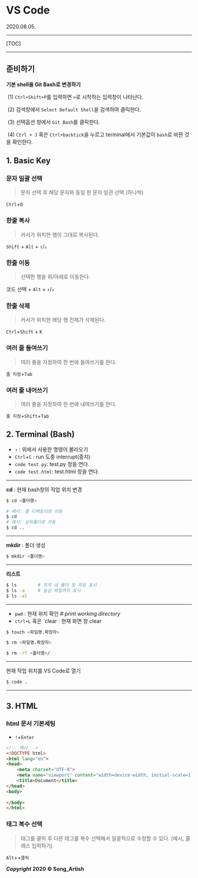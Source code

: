 # VS Code

2020.08.05.

*****

[TOC]

*****



## 준비하기

**기본 shell을 Git Bash로 변경하기**

​	(1) `Ctrl+Shift+P`를 입력하면 `>`로 시작하는 입력창이 나타난다.

​	(2) 검색창에서 `Select Default Shell`을 검색하여 클릭한다.

​	(3) 선택옵션 창에서 `Git Bash`를 클릭한다.

​	(4) `Ctrl + J` 혹은 `Ctrl+backtick`을 누르고 terminal에서 기본값이 `bash`로 바뀐 것을 확인한다.



## 1. Basic Key

### 문자 일괄 선택

> 문자 선택 후 해당 문자와 동일 한 문자 일관 선택 (하나씩)

`Ctrl`+`D` 

### 한줄 복사

> 커서가 위치한 행이 그대로 복사된다.

`Shift` + `Alt` + `↑`/`↓`

### 한줄 이동

> 선택한 행을 위/아래로 이동한다.

코드 선택 + `Alt` + `↑`/`↓`

### 한줄 삭제

> 커서가 위치한 해당 행 전체가 삭제된다.

`Ctrl`+`Shift` + `K`

### 여러 줄 들여쓰기

> 여러 줄을 지정하여 한 번에 들여쓰기를 한다.

`줄 지정`+`Tab`

### 여러 줄 내어쓰기

> 여러 줄을 지정하여 한 번에 내여쓰기를 한다.

`줄 지정`+`Shift`+`Tab`



## 2. Terminal (Bash)

- `↑` : 위에서 사용한 명령어 불러오기
- `Ctrl`+`C` : run 도중 interrupt(중지)
- `code test.py`: test.py 창을 연다.
- `code test.html`: test.html 창을 연다.

---

**cd** : 현재 bash창의 작업 위치 변경

```bash
$ cd <폴더명>
```

```bash
# 예시: 홈 디렉토리로 이동
$ cd
# 예시: 상위폴더로 이동
$ cd ..
```

---

**mkdir** : 폴더 생성

```bash
$ mkdir <폴더명>
```

---

**리스트**

```bash
$ ls		# 위치 내 폴더 및 파일 표시
$ ls -a		# 숨김 파일까지 표시
$ ls -al
```

---

- `pwd` : 현재 위치 확인     *# print working directory*
- `ctrl+L` 혹은 `clear :  현재 화면 창 clear

```bash
$ touch <파일명.확장자>
```

```bash
$ rm <파일명.확장자>
```

```bash
$ rm -rf <폴더명>/
```

---

현재 작업 위치를 VS Code로 열기

```bash
$ code .
```

---





## 3. HTML

### html 문서 기본세팅

- `!`+`Enter`

```html
<!-- 예시 -->
<!DOCTYPE html>
<html lang="en">
<head>
    <meta charset="UTF-8">
    <meta name="viewport" content="width=device-width, initial-scale=1.0">
    <title>Document</title>
</head>
<body>
    
</body>
</html>
```

### 태그 복수 선택

> 태그를 클릭 후 다른 태그를 복수 선택해서 일괄적으로 수정할 수 있다. (예시, 클래스 입력하기)

`Alt`++`클릭`



***Copyright* 2020 © Song_Artish**